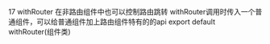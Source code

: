 17 withRouter
在非路由组件中也可以控制路由跳转
withRouter调用时传入一个普通组件，可以给普通组件加上路由组件特有的的api
export default withRouter(组件类)
